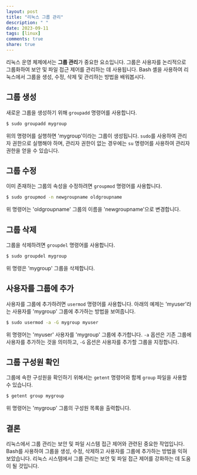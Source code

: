 ```yaml
---
layout: post
title: "리눅스 그룹 관리"
description: " "
date: 2023-09-11
tags: [linux]
comments: true
share: true
---
```


리눅스 운영 체제에서는 **그룹 관리**가 중요한 요소입니다. 그룹은 사용자를 논리적으로 그룹화하여 보안 및 파일 접근 제어를 관리하는 데 사용됩니다. Bash 셸을 사용하여 리눅스에서 그룹을 생성, 수정, 삭제 및 관리하는 방법을 배워봅시다.

## 그룹 생성

새로운 그룹을 생성하기 위해 `groupadd` 명령어를 사용합니다.

```bash
$ sudo groupadd mygroup
```

위의 명령어를 실행하면 'mygroup'이라는 그룹이 생성됩니다. `sudo`를 사용하여 관리자 권한으로 실행해야 하며, 관리자 권한이 없는 경우에는 `su` 명령어를 사용하여 관리자 권한을 얻을 수 있습니다.

## 그룹 수정

이미 존재하는 그룹의 속성을 수정하려면 `groupmod` 명령어를 사용합니다.

```bash
$ sudo groupmod -n newgroupname oldgroupname
```

위 명령어는 'oldgroupname' 그룹의 이름을 'newgroupname'으로 변경합니다. 

## 그룹 삭제

그룹을 삭제하려면 `groupdel` 명령어를 사용합니다.

```bash
$ sudo groupdel mygroup
```

위 명령은 'mygroup' 그룹을 삭제합니다.

## 사용자를 그룹에 추가

사용자를 그룹에 추가하려면 `usermod` 명령어를 사용합니다. 아래의 예제는 'myuser'라는 사용자를 'mygroup' 그룹에 추가하는 방법을 보여줍니다.

```bash
$ sudo usermod -a -G mygroup myuser
```

위 명령어는 'myuser' 사용자를 'mygroup' 그룹에 추가합니다. `-a` 옵션은 기존 그룹에 사용자를 추가하는 것을 의미하고, `-G` 옵션은 사용자를 추가할 그룹을 지정합니다.

## 그룹 구성원 확인

그룹에 속한 구성원을 확인하기 위해서는 `getent` 명령어와 함께 `group` 파일을 사용할 수 있습니다.

```bash
$ getent group mygroup
```

위 명령어는 'mygroup' 그룹의 구성원 목록을 출력합니다.

## 결론

리눅스에서 그룹 관리는 보안 및 파일 시스템 접근 제어와 관련된 중요한 작업입니다. Bash를 사용하여 그룹을 생성, 수정, 삭제하고 사용자를 그룹에 추가하는 방법을 익혀보았습니다. 리눅스 시스템에서 그룹 관리는 보안 및 파일 접근 제어를 강화하는 데 도움이 될 것입니다.